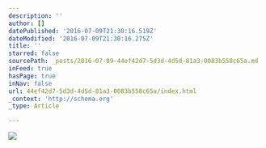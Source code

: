 ```yaml
---
description: ''
author: []
datePublished: '2016-07-09T21:30:16.519Z'
dateModified: '2016-07-09T21:30:16.275Z'
title: ''
starred: false
sourcePath: _posts/2016-07-09-44ef42d7-5d3d-4d5d-81a3-0083b558c65a.md
inFeed: true
hasPage: true
inNav: false
url: 44ef42d7-5d3d-4d5d-81a3-0083b558c65a/index.html
_context: 'http://schema.org'
_type: Article

---
```

![](https://the-grid-user-content.s3-us-west-2.amazonaws.com/a545a629-5410-47ac-81f4-e642a1b76e8f.jpg)